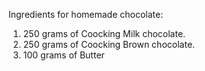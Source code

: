 Ingredients for homemade chocolate: 

1. 250 grams of Coocking Milk chocolate.
2. 250 grams of Coocking Brown chocolate.
3. 100 grams of Butter


